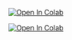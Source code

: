 [![Open In Colab](https://colab.research.google.com/assets/colab-badge.svg)](https://colab.research.google.com/github/luiigirusso/CyberSA-RAG/blob/main/GraphRAG.ipynb)

[![Open In Colab](https://colab.research.google.com/assets/colab-badge.svg)](https://colab.research.google.com/github/luiigirusso/CyberSA-RAG/blob/main/pipeline_without.ipynb)

